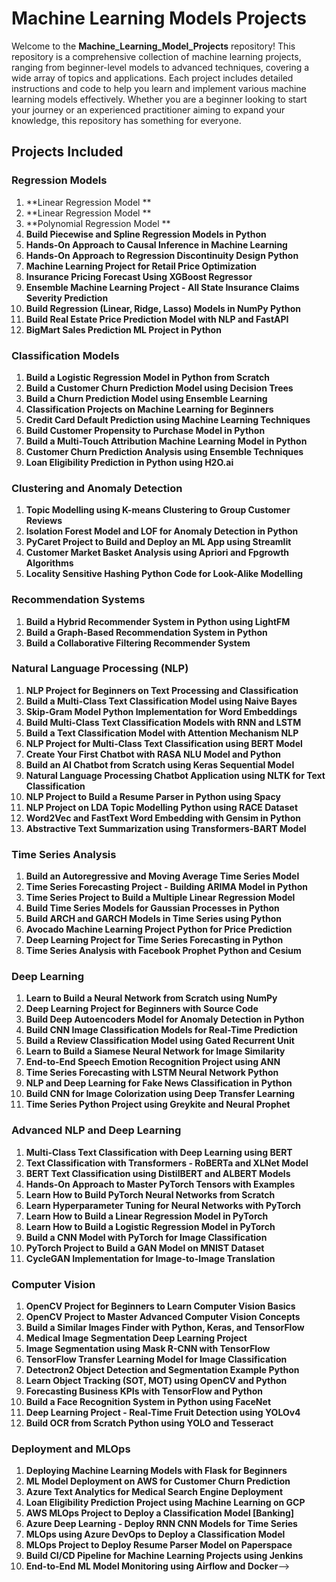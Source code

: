 
# Machine Learning Models Projects

Welcome to the **Machine_Learning_Model_Projects** repository! This repository is a comprehensive collection of machine learning projects, ranging from beginner-level models to advanced techniques, covering a wide array of topics and applications. Each project includes detailed instructions and code to help you learn and implement various machine learning models effectively. Whether you are a beginner looking to start your journey or an experienced practitioner aiming to expand your knowledge, this repository has something for everyone.

## Projects Included

### Regression Models
1. **Linear Regression Model ** </br>
2. **Linear Regression Model ** </br>
3. **Polynomial Regression Model **</br>
3. **Build Piecewise and Spline Regression Models in Python**
4. **Hands-On Approach to Causal Inference in Machine Learning**
5. **Hands-On Approach to Regression Discontinuity Design Python**
6. **Machine Learning Project for Retail Price Optimization**
7. **Insurance Pricing Forecast Using XGBoost Regressor**
8. **Ensemble Machine Learning Project - All State Insurance Claims Severity Prediction**
9. **Build Regression (Linear, Ridge, Lasso) Models in NumPy Python**
10. **Build Real Estate Price Prediction Model with NLP and FastAPI**
11. **BigMart Sales Prediction ML Project in Python**

### Classification Models
1. **Build a Logistic Regression Model in Python from Scratch**
2. **Build a Customer Churn Prediction Model using Decision Trees**
3. **Build a Churn Prediction Model using Ensemble Learning**
4. **Classification Projects on Machine Learning for Beginners**
5. **Credit Card Default Prediction using Machine Learning Techniques**
6. **Build Customer Propensity to Purchase Model in Python**
7. **Build a Multi-Touch Attribution Machine Learning Model in Python**
8. **Customer Churn Prediction Analysis using Ensemble Techniques**
9. **Loan Eligibility Prediction in Python using H2O.ai**

### Clustering and Anomaly Detection
1. **Topic Modelling using K-means Clustering to Group Customer Reviews**
2. **Isolation Forest Model and LOF for Anomaly Detection in Python**
3. **PyCaret Project to Build and Deploy an ML App using Streamlit**
4. **Customer Market Basket Analysis using Apriori and Fpgrowth Algorithms**
5. **Locality Sensitive Hashing Python Code for Look-Alike Modelling**

### Recommendation Systems
1. **Build a Hybrid Recommender System in Python using LightFM**
2. **Build a Graph-Based Recommendation System in Python**
3. **Build a Collaborative Filtering Recommender System**

### Natural Language Processing (NLP)
1. **NLP Project for Beginners on Text Processing and Classification**
2. **Build a Multi-Class Text Classification Model using Naive Bayes**
3. **Skip-Gram Model Python Implementation for Word Embeddings**
4. **Build Multi-Class Text Classification Models with RNN and LSTM**
5. **Build a Text Classification Model with Attention Mechanism NLP**
6. **NLP Project for Multi-Class Text Classification using BERT Model**
7. **Create Your First Chatbot with RASA NLU Model and Python**
8. **Build an AI Chatbot from Scratch using Keras Sequential Model**
9. **Natural Language Processing Chatbot Application using NLTK for Text Classification**
10. **NLP Project to Build a Resume Parser in Python using Spacy**
11. **NLP Project on LDA Topic Modelling Python using RACE Dataset**
12. **Word2Vec and FastText Word Embedding with Gensim in Python**
13. **Abstractive Text Summarization using Transformers-BART Model**

### Time Series Analysis
1. **Build an Autoregressive and Moving Average Time Series Model**
2. **Time Series Forecasting Project - Building ARIMA Model in Python**
3. **Time Series Project to Build a Multiple Linear Regression Model**
4. **Build Time Series Models for Gaussian Processes in Python**
5. **Build ARCH and GARCH Models in Time Series using Python**
6. **Avocado Machine Learning Project Python for Price Prediction**
7. **Deep Learning Project for Time Series Forecasting in Python**
8. **Time Series Analysis with Facebook Prophet Python and Cesium**

### Deep Learning
1. **Learn to Build a Neural Network from Scratch using NumPy**
2. **Deep Learning Project for Beginners with Source Code**
3. **Build Deep Autoencoders Model for Anomaly Detection in Python**
4. **Build CNN Image Classification Models for Real-Time Prediction**
5. **Build a Review Classification Model using Gated Recurrent Unit**
6. **Learn to Build a Siamese Neural Network for Image Similarity**
7. **End-to-End Speech Emotion Recognition Project using ANN**
8. **Time Series Forecasting with LSTM Neural Network Python**
9. **NLP and Deep Learning for Fake News Classification in Python**
10. **Build CNN for Image Colorization using Deep Transfer Learning**
11. **Time Series Python Project using Greykite and Neural Prophet**

### Advanced NLP and Deep Learning
1. **Multi-Class Text Classification with Deep Learning using BERT**
2. **Text Classification with Transformers - RoBERTa and XLNet Model**
3. **BERT Text Classification using DistilBERT and ALBERT Models**
4. **Hands-On Approach to Master PyTorch Tensors with Examples**
5. **Learn How to Build PyTorch Neural Networks from Scratch**
6. **Learn Hyperparameter Tuning for Neural Networks with PyTorch**
7. **Learn How to Build a Linear Regression Model in PyTorch**
8. **Learn How to Build a Logistic Regression Model in PyTorch**
9. **Build a CNN Model with PyTorch for Image Classification**
10. **PyTorch Project to Build a GAN Model on MNIST Dataset**
11. **CycleGAN Implementation for Image-to-Image Translation**

### Computer Vision
1. **OpenCV Project for Beginners to Learn Computer Vision Basics**
2. **OpenCV Project to Master Advanced Computer Vision Concepts**
3. **Build a Similar Images Finder with Python, Keras, and TensorFlow**
4. **Medical Image Segmentation Deep Learning Project**
5. **Image Segmentation using Mask R-CNN with TensorFlow**
6. **TensorFlow Transfer Learning Model for Image Classification**
7. **Detectron2 Object Detection and Segmentation Example Python**
8. **Learn Object Tracking (SOT, MOT) using OpenCV and Python**
9. **Forecasting Business KPIs with TensorFlow and Python**
10. **Build a Face Recognition System in Python using FaceNet**
11. **Deep Learning Project - Real-Time Fruit Detection using YOLOv4**
12. **Build OCR from Scratch Python using YOLO and Tesseract**

### Deployment and MLOps
1. **Deploying Machine Learning Models with Flask for Beginners**
2. **ML Model Deployment on AWS for Customer Churn Prediction**
3. **Azure Text Analytics for Medical Search Engine Deployment**
4. **Loan Eligibility Prediction Project using Machine Learning on GCP**
5. **AWS MLOps Project to Deploy a Classification Model [Banking]**
6. **Azure Deep Learning - Deploy RNN CNN Models for Time Series**
7. **MLOps using Azure DevOps to Deploy a Classification Model**
8. **MLOps Project to Deploy Resume Parser Model on Paperspace**
9. **Build CI/CD Pipeline for Machine Learning Projects using Jenkins**
10. **End-to-End ML Model Monitoring using Airflow and Docker**-->


